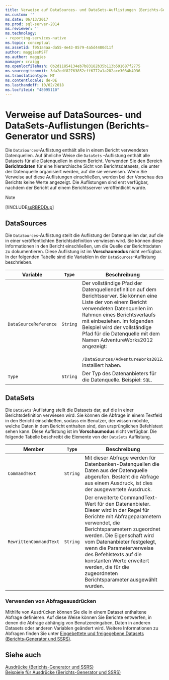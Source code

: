 ```yaml
---
title: Verweise auf DataSources- und DataSets-Auflistungen (Berichts-Generator und SSRS) | Microsoft-Dokumentation
ms.custom: ''
ms.date: 06/13/2017
ms.prod: sql-server-2014
ms.reviewer: ''
ms.technology:
- reporting-services-native
ms.topic: conceptual
ms.assetid: f951a4aa-da55-4e43-8579-4a5d4480d11f
author: maggiesMSFT
ms.author: maggies
manager: craigg
ms.openlocfilehash: 0b2d11854134eb7b83182b35b113b591687f2775
ms.sourcegitcommit: 3da2edf82763852cff6772a1a282ace3034b4936
ms.translationtype: MT
ms.contentlocale: de-DE
ms.lasthandoff: 10/02/2018
ms.locfileid: "48095110"
---
```

# <a name="datasources-and-datasets-collection-references-report-builder-and-ssrs"></a>Verweise auf DataSources- und DataSets-Auflistungen (Berichts-Generator und SSRS)
  Die `DataSources`-Auflistung enthält alle in einem Bericht verwendeten Datenquellen. Auf ähnliche Weise die `DataSets` -Auflistung enthält alle Datasets für alle Datenquellen in einem Bericht. Verwenden Sie den Bereich **Berichtsdaten** für eine hierarchische Sicht von Berichtsdatasets, die unter der Datenquelle organisiert werden, auf die sie verweisen. Wenn Sie Verweise auf diese Auflistungen einschließen, werden bei der Vorschau des Berichts keine Werte angezeigt. Die Auflistungen sind erst verfügbar, nachdem der Bericht auf einem Berichtsserver veröffentlicht wurde.  
  
> [!NOTE]  
>  [!INCLUDE[ssRBRDDup](../../includes/ssrbrddup-md.md)]  
  
## <a name="datasources"></a>DataSources  
 Die `DataSources`-Auflistung stellt die Auflistung der Datenquellen dar, auf die in einer veröffentlichten Berichtsdefinition verwiesen wird. Sie können diese Informationen in den Bericht einschließen, um die Quelle der Berichtsdaten zu dokumentieren. Diese Auflistung ist im **Vorschaumodus** nicht verfügbar. In der folgenden Tabelle sind die Variablen in der `DataSources`-Auflistung beschrieben.  
  
|**Variable**|`Type`|**Beschreibung**|  
|------------------|--------------|---------------------|  
|`DataSourceReference`|`String`|Der vollständige Pfad der Datenquellendefinition auf dem Berichtsserver. Sie können eine Liste der von einem Bericht verwendeten Datenquellen im Rahmen eines Berichtsverlaufs mit einbeziehen. Im folgenden Beispiel wird der vollständige Pfad für die Datenquelle mit dem Namen AdventureWorks2012 angezeigt:<br /><br /> `/DataSources/AdventureWorks2012`. installiert haben.|  
|`Type`|`String`|Der Typ des Datenanbieters für die Datenquelle. Beispiel: `SQL`.|  
  
## <a name="datasets"></a>DataSets  
 Die `DataSets`-Auflistung stellt die Datasets dar, auf die in einer Berichtsdefinition verwiesen wird. Sie können die Abfrage in einem Textfeld in den Bericht einschließen, sodass ein Benutzer, der wissen möchte, welche Daten in dem Bericht enthalten sind, den ursprünglichen Befehlstext sehen kann. Diese Auflistung ist im **Vorschaumodus** nicht verfügbar. Die folgende Tabelle beschreibt die Elemente von der `DataSets` Auflistung.  
  
|**Member**|`Type`|**Beschreibung**|  
|----------------|--------------|---------------------|  
|`CommandText`|`String`|Mit dieser Abfrage werden für Datenbanken-Datenquellen die Daten aus der Datenquelle abgerufen. Besteht die Abfrage aus einem Ausdruck, ist dies der ausgewertete Ausdruck.|  
|`RewrittenCommandText`|`String`|Der erweiterte CommandText-Wert für den Datenanbieter. Dieser wird in der Regel für Berichte mit Abfrageparametern verwendet, die Berichtsparametern zugeordnet werden. Die Eigenschaft wird vom Datenanbieter festgelegt, wenn die Parameterverweise des Befehlstexts auf die konstanten Werte erweitert werden, die für die zugeordneten Berichtsparameter ausgewählt wurden.|  
  
### <a name="using-query-expressions"></a>Verwenden von Abfrageausdrücken  
 Mithilfe von Ausdrücken können Sie die in einem Dataset enthaltene Abfrage definieren. Auf diese Weise können Sie Berichte entwerfen, in denen die Abfrage abhängig von Benutzereingaben, Daten in anderen Datasets oder anderen Variablen geändert wird. Weitere Informationen zu Abfragen finden Sie unter [Eingebettete und freigegebene Datasets (Berichts-Generator und SSRS)](../report-data/report-embedded-datasets-and-shared-datasets-report-builder-and-ssrs.md).  
  
## <a name="see-also"></a>Siehe auch  
 [Ausdrücke &#40;Berichts-Generator und SSRS&#41;](expressions-report-builder-and-ssrs.md)   
 [Beispiele für Ausdrücke &#40;Berichts-Generator und SSRS&#41;](expression-examples-report-builder-and-ssrs.md)  
  
  
